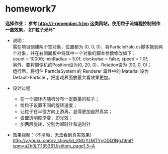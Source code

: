 # homework7
**选择作业： 参考 http://i-remember.fr/en 这类网站，使用粒子流编程控制制作一些效果， 如“粒子光环”**
* 说明：  
需在项目创建两个空对象，位置都为 (0, 0, 0)，将ParticleHalo.cs脚本拖到两个对象，并在右侧面板中将其中一个对象的脚本参数修改如下：  
count = 10000; minRadius = 5.0f; clockwise = false; speed = 1.0f;  
另外，要将摄像机的Position设为(0, 20, 0)，Rotation设为 (90, 0, 0)；  
运行后，将组件 ParticleSystem 的 Renderer 属性中的 Material 设为 Default-Particle ，把游戏界面放最大看效果更加。
* 设计过程

  * 在一个圆环内随机分布一定数量的粒子；
  * 给粒子设置不同的旋转速度；
  * 让粒子在半径方向上游离，显得更加自然真实；
  * 设置透明度渐变，即光效；
  * 加两层旋转，分别为顺时针和逆时针

* 效果视频：（不清晰，无法看到真实效果）  
http://v.youku.com/v_show/id_XMzYzMTYyODQ1Ng.html?spm=a2h0j.11185381.listitem_page1.5~A
